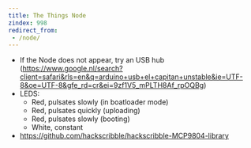 ```yaml
---
title: The Things Node
zindex: 998
redirect_from:
 - /node/
---
```


* If the Node does not appear, try an USB hub (https://www.google.nl/search?client=safari&rls=en&q=arduino+usb+el+capitan+unstable&ie=UTF-8&oe=UTF-8&gfe_rd=cr&ei=9zf1V5_mPLTH8Af_rpOQBg)
* LEDS:
    * Red, pulsates slowly (in boatloader mode)
    * Red, pulsates quickly (uploading)
    * Red, pulsates slowly (booting)
    * White, constant
* https://github.com/hackscribble/hackscribble-MCP9804-library

